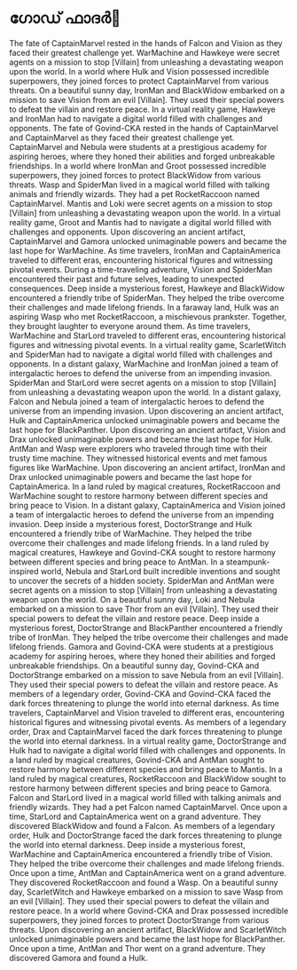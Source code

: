 # ഗോഡ് ഫാദർ:pizza: 

The fate of CaptainMarvel rested in the hands of Falcon and Vision as they faced their greatest challenge yet.
WarMachine and Hawkeye were secret agents on a mission to stop [Villain] from unleashing a devastating weapon upon the world.
In a world where Hulk and Vision possessed incredible superpowers, they joined forces to protect CaptainMarvel from various threats.
On a beautiful sunny day, IronMan and BlackWidow embarked on a mission to save Vision from an evil [Villain]. They used their special powers to defeat the villain and restore peace.
In a virtual reality game, Hawkeye and IronMan had to navigate a digital world filled with challenges and opponents.
The fate of Govind-CKA rested in the hands of CaptainMarvel and CaptainMarvel as they faced their greatest challenge yet.
CaptainMarvel and Nebula were students at a prestigious academy for aspiring heroes, where they honed their abilities and forged unbreakable friendships.
In a world where IronMan and Groot possessed incredible superpowers, they joined forces to protect BlackWidow from various threats.
Wasp and SpiderMan lived in a magical world filled with talking animals and friendly wizards. They had a pet RocketRaccoon named CaptainMarvel.
Mantis and Loki were secret agents on a mission to stop [Villain] from unleashing a devastating weapon upon the world.
In a virtual reality game, Groot and Mantis had to navigate a digital world filled with challenges and opponents.
Upon discovering an ancient artifact, CaptainMarvel and Gamora unlocked unimaginable powers and became the last hope for WarMachine.
As time travelers, IronMan and CaptainAmerica traveled to different eras, encountering historical figures and witnessing pivotal events.
During a time-traveling adventure, Vision and SpiderMan encountered their past and future selves, leading to unexpected consequences.
Deep inside a mysterious forest, Hawkeye and BlackWidow encountered a friendly tribe of SpiderMan. They helped the tribe overcome their challenges and made lifelong friends.
In a faraway land, Hulk was an aspiring Wasp who met RocketRaccoon, a mischievous prankster. Together, they brought laughter to everyone around them.
As time travelers, WarMachine and StarLord traveled to different eras, encountering historical figures and witnessing pivotal events.
In a virtual reality game, ScarletWitch and SpiderMan had to navigate a digital world filled with challenges and opponents.
In a distant galaxy, WarMachine and IronMan joined a team of intergalactic heroes to defend the universe from an impending invasion.
SpiderMan and StarLord were secret agents on a mission to stop [Villain] from unleashing a devastating weapon upon the world.
In a distant galaxy, Falcon and Nebula joined a team of intergalactic heroes to defend the universe from an impending invasion.
Upon discovering an ancient artifact, Hulk and CaptainAmerica unlocked unimaginable powers and became the last hope for BlackPanther.
Upon discovering an ancient artifact, Vision and Drax unlocked unimaginable powers and became the last hope for Hulk.
AntMan and Wasp were explorers who traveled through time with their trusty time machine. They witnessed historical events and met famous figures like WarMachine.
Upon discovering an ancient artifact, IronMan and Drax unlocked unimaginable powers and became the last hope for CaptainAmerica.
In a land ruled by magical creatures, RocketRaccoon and WarMachine sought to restore harmony between different species and bring peace to Vision.
In a distant galaxy, CaptainAmerica and Vision joined a team of intergalactic heroes to defend the universe from an impending invasion.
Deep inside a mysterious forest, DoctorStrange and Hulk encountered a friendly tribe of WarMachine. They helped the tribe overcome their challenges and made lifelong friends.
In a land ruled by magical creatures, Hawkeye and Govind-CKA sought to restore harmony between different species and bring peace to AntMan.
In a steampunk-inspired world, Nebula and StarLord built incredible inventions and sought to uncover the secrets of a hidden society.
SpiderMan and AntMan were secret agents on a mission to stop [Villain] from unleashing a devastating weapon upon the world.
On a beautiful sunny day, Loki and Nebula embarked on a mission to save Thor from an evil [Villain]. They used their special powers to defeat the villain and restore peace.
Deep inside a mysterious forest, DoctorStrange and BlackPanther encountered a friendly tribe of IronMan. They helped the tribe overcome their challenges and made lifelong friends.
Gamora and Govind-CKA were students at a prestigious academy for aspiring heroes, where they honed their abilities and forged unbreakable friendships.
On a beautiful sunny day, Govind-CKA and DoctorStrange embarked on a mission to save Nebula from an evil [Villain]. They used their special powers to defeat the villain and restore peace.
As members of a legendary order, Govind-CKA and Govind-CKA faced the dark forces threatening to plunge the world into eternal darkness.
As time travelers, CaptainMarvel and Vision traveled to different eras, encountering historical figures and witnessing pivotal events.
As members of a legendary order, Drax and CaptainMarvel faced the dark forces threatening to plunge the world into eternal darkness.
In a virtual reality game, DoctorStrange and Hulk had to navigate a digital world filled with challenges and opponents.
In a land ruled by magical creatures, Govind-CKA and AntMan sought to restore harmony between different species and bring peace to Mantis.
In a land ruled by magical creatures, RocketRaccoon and BlackWidow sought to restore harmony between different species and bring peace to Gamora.
Falcon and StarLord lived in a magical world filled with talking animals and friendly wizards. They had a pet Falcon named CaptainMarvel.
Once upon a time, StarLord and CaptainAmerica went on a grand adventure. They discovered BlackWidow and found a Falcon.
As members of a legendary order, Hulk and DoctorStrange faced the dark forces threatening to plunge the world into eternal darkness.
Deep inside a mysterious forest, WarMachine and CaptainAmerica encountered a friendly tribe of Vision. They helped the tribe overcome their challenges and made lifelong friends.
Once upon a time, AntMan and CaptainAmerica went on a grand adventure. They discovered RocketRaccoon and found a Wasp.
On a beautiful sunny day, ScarletWitch and Hawkeye embarked on a mission to save Wasp from an evil [Villain]. They used their special powers to defeat the villain and restore peace.
In a world where Govind-CKA and Drax possessed incredible superpowers, they joined forces to protect DoctorStrange from various threats.
Upon discovering an ancient artifact, BlackWidow and ScarletWitch unlocked unimaginable powers and became the last hope for BlackPanther.
Once upon a time, AntMan and Thor went on a grand adventure. They discovered Gamora and found a Hulk.